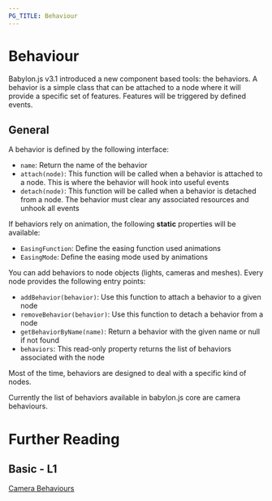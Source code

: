 ```yaml
---
PG_TITLE: Behaviour
---
```


# Behaviour

Babylon.js v3.1 introduced a new component based tools: the behaviors.
A behavior is a simple class that can be attached to a node where it will provide a specific set of features. Features will be triggered by defined events. 

## General

A behavior is defined by the following interface:
* `name`: Return the name of the behavior
* `attach(node)`: This function will be called when a behavior is attached to a node. This is where the behavior will hook into useful events
* `detach(node)`: This function will be called when a behavior is detached from a node. The behavior must clear any associated resources and unhook all events

If behaviors rely on animation, the following **static** properties will be available:
* `EasingFunction`: Define the easing function used animations
* `EasingMode`: Define the easing mode used by animations

You can add behaviors to node objects (lights, cameras and meshes). Every node provides the following entry points:
* `addBehavior(behavior)`: Use this function to attach a behavior to a given node
* `removeBehavior(behavior)`: Use this function to detach a behavior from a node
* `getBehaviorByName(name)`: Return a behavior with the given name or null if not found
* `behaviors`: This read-only property returns the list of behaviors associated with the node

Most of the time, behaviors are designed to deal with a specific kind of nodes. 

Currently the list of behaviors available in babylon.js core are camera behaviours.

# Further Reading

## Basic - L1

[Camera Behaviours](/tutorials/Camera_Behaviors)